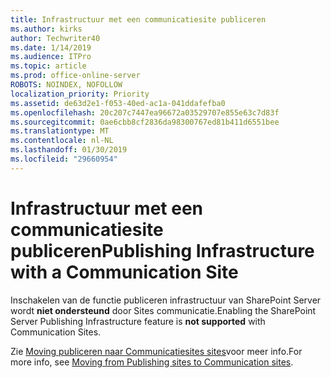 ```yaml
---
title: Infrastructuur met een communicatiesite publiceren
ms.author: kirks
author: Techwriter40
ms.date: 1/14/2019
ms.audience: ITPro
ms.topic: article
ms.prod: office-online-server
ROBOTS: NOINDEX, NOFOLLOW
localization_priority: Priority
ms.assetid: de63d2e1-f053-40ed-ac1a-041ddafefba0
ms.openlocfilehash: 20c207c7447ea96672a03529707e855e63c7d83f
ms.sourcegitcommit: 0ae6cbb8cf2836da98300767ed81b411d6551bee
ms.translationtype: MT
ms.contentlocale: nl-NL
ms.lasthandoff: 01/30/2019
ms.locfileid: "29660954"
---
```

# <a name="publishing-infrastructure-with-a-communication-site"></a><span data-ttu-id="5af28-102">Infrastructuur met een communicatiesite publiceren</span><span class="sxs-lookup"><span data-stu-id="5af28-102">Publishing Infrastructure with a Communication Site</span></span>


<span data-ttu-id="5af28-103">Inschakelen van de functie publiceren infrastructuur van SharePoint Server wordt **niet ondersteund** door Sites communicatie.</span><span class="sxs-lookup"><span data-stu-id="5af28-103">Enabling the SharePoint Server Publishing Infrastructure feature is **not supported** with Communication Sites.</span></span> 
  
<span data-ttu-id="5af28-104">Zie [Moving publiceren naar Communicatiesites sites](https://docs.microsoft.com/sharepoint/publishing-sites-classic-to-modern-experience)voor meer info.</span><span class="sxs-lookup"><span data-stu-id="5af28-104">For more info, see [Moving from Publishing sites to Communication sites](https://docs.microsoft.com/sharepoint/publishing-sites-classic-to-modern-experience).</span></span> 
  


